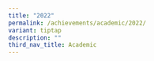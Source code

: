 ```yaml
---
title: "2022"
permalink: /achievements/academic/2022/
variant: tiptap
description: ""
third_nav_title: Academic
---
```

